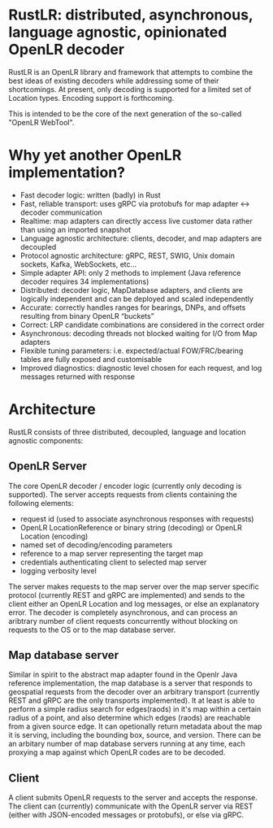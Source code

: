# RustLR: distributed, asynchronous, language agnostic, opinionated OpenLR decoder

RustLR is an OpenLR library and framework that attempts to combine the best
ideas of existing decoders while addressing some of their shortcomings.  At
present, only decoding is supported for a limited set of Location types.
Encoding support is forthcoming.

This is intended to be the core of the next generation of the so-called "OpenLR
WebTool".  

# Why yet another OpenLR implementation?

- Fast decoder logic: written (badly) in Rust
- Fast, reliable transport: uses gRPC via protobufs for map adapter <-> decoder communication
- Realtime: map adapters can directly access live customer data rather than using an imported snapshot
- Language agnostic architecture: clients, decoder, and map adapters are decoupled
- Protocol agnostic architecture: gRPC, REST, SWIG, Unix domain sockets, Kafka, WebSockets, etc...
- Simple adapter API: only 2 methods to implement (Java reference decoder requires 34 implementations)
- Distributed: decoder logic, MapDatabase adapters, and clients are logically independent and can be deployed and scaled independently
- Accurate: correctly handles ranges for bearings, DNPs, and offsets resulting from binary OpenLR “buckets”
- Correct: LRP candidate combinations are considered in the correct order
- Asynchronous: decoding threads not blocked waiting for I/O from Map adapters
- Flexible tuning parameters: i.e. expected/actual FOW/FRC/bearing tables are fully exposed and customisable
- Improved diagnostics: diagnostic level chosen for each request, and log messages returned with response

# Architecture

RustLR consists of three distributed, decoupled, language and location agnostic
components:

## OpenLR Server
The core OpenLR decoder / encoder logic (currently only decoding is supported).
The server accepts requests from clients containing the following elements:

- request id (used to associate asynchronous responses with requests)
- OpenLR LocationReference or binary string (decoding) or OpenLR Location (encoding)
- named set of decoding/encoding parameters
- reference to a map server representing the target map
- credentials authenticating client to selected map server
- logging verbosity level

The server makes requests to the map server over the map server specific
protocol (currently REST and gRPC are implemented) and sends to the client
either an OpenLR Location and log messages, or else an explanatory error.  The
decoder is completely asynchronous, and can process an aribtrary number of
client requests concurrently without blocking on requests to the OS or to the
map database server.  

## Map database server
Similar in spirit to the abstract map adapter found in the Openlr Java reference
implementation, the map database is a server that responds to geospatial
requests from the decoder over an arbitrary transport (currently REST and gRPC
are the only transports implemented).  It at least is able to perform a simple
radius search for edges(raods) in it's map within a certain radius of a point,
and also determine which edges (raods) are reachable from a given source edge.
It can opetionally return metadata about the map it is serving, including the
bounding box, source, and version.  There can be an arbitary number of map
database servers running at any time, each proxying a map against which OpenLR
codes are to be decoded. 

## Client
A client submits OpenLR requests to the server and accepts the response.  The
client can (currently) communicate with the OpenLR server via REST (either with
JSON-encoded messages or protobufs), or else via gRPC.